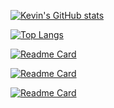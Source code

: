 [![Kevin's GitHub stats](https://github-readme-stats.vercel.app/api?username=kevincastrochavez&count_private=true&show_icons=true&theme=vue-dark#gh-light-mode-only&include_all_commits=true)](https://github.com/anuraghazra/github-readme-stats)

[![Top Langs](https://github-readme-stats.vercel.app/api/top-langs/?username=kevincastrochavez&layout=compact)](https://github.com/anuraghazra/github-readme-stats)

[![Readme Card](https://github-readme-stats.vercel.app/api/pin/?username=kevincastrochavez&repo=carstro)](https://github.com/anuraghazra/github-readme-stats)

[![Readme Card](https://github-readme-stats.vercel.app/api/pin/?username=kevincastrochavez&repo=trash-turn)](https://github.com/anuraghazra/github-readme-stats)


[![Readme Card](https://github-readme-stats.vercel.app/api/pin/?username=kevincastrochavez&repo=angular-upcoming-birthdays)](https://github.com/anuraghazra/github-readme-stats)
